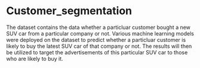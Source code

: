 # Customer_segmentation
The dataset contains the data whether a particluar customer bought a new SUV car from a particular company or not. Various machine learning models were deployed on the dataset to predict whether a particluar customer is likely to buy the latest SUV car of that company or not. The results will then be utilized to target the advertisements of this particular SUV car to those who are likely to buy it.

